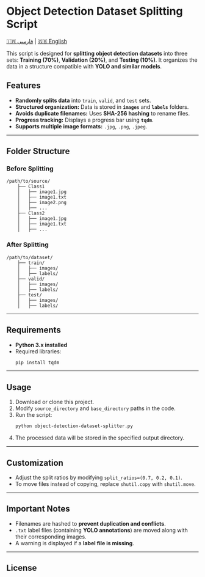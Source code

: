 # Object Detection Dataset Splitting Script

[🇮🇷 فارسی](README.fa.md) | [🇬🇧 English](README.md)

This script is designed for **splitting object detection datasets** into three sets: **Training (70%)**, **Validation (20%)**, and **Testing (10%)**. It organizes the data in a structure compatible with **YOLO and similar models**.

## **Features**
- **Randomly splits data** into `train`, `valid`, and `test` sets.
- **Structured organization:** Data is stored in **`images`** and **`labels`** folders.
- **Avoids duplicate filenames:** Uses **SHA-256 hashing** to rename files.
- **Progress tracking:** Displays a progress bar using **`tqdm`**.
- **Supports multiple image formats:** `.jpg`, `.png`, `.jpeg`.

---

## **Folder Structure**

### **Before Splitting**
```
/path/to/source/
    ├── Class1
    │   ├── image1.jpg
    │   ├── image1.txt
    │   ├── image2.png
    │   ├── ...
    ├── Class2
    │   ├── image1.jpg
    │   ├── image1.txt
    │   ├── ...
```

### **After Splitting**
```
/path/to/dataset/
    ├── train/
    │   ├── images/
    │   ├── labels/
    ├── valid/
    │   ├── images/
    │   ├── labels/
    ├── test/
    │   ├── images/
    │   ├── labels/
```

---

## **Requirements**
- **Python 3.x installed**
- Required libraries:
  ```sh
  pip install tqdm
  ```

---

## **Usage**
1. Download or clone this project.
2. Modify `source_directory` and `base_directory` paths in the code.
3. Run the script:
   ```sh
   python object-detection-dataset-splitter.py
   ```
4. The processed data will be stored in the specified output directory.

---

## **Customization**
- Adjust the split ratios by modifying `split_ratios=(0.7, 0.2, 0.1)`.
- To move files instead of copying, replace `shutil.copy` with `shutil.move`.

---

## **Important Notes**
- Filenames are hashed to **prevent duplication and conflicts**.
- `.txt` label files (containing **YOLO annotations**) are moved along with their corresponding images.
- A warning is displayed if a **label file is missing**.

---

## **License**

